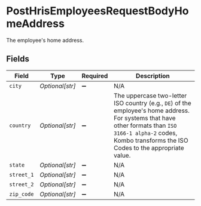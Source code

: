 # PostHrisEmployeesRequestBodyHomeAddress

The employee's home address.


## Fields

| Field                                                                                                                                                                                                           | Type                                                                                                                                                                                                            | Required                                                                                                                                                                                                        | Description                                                                                                                                                                                                     |
| --------------------------------------------------------------------------------------------------------------------------------------------------------------------------------------------------------------- | --------------------------------------------------------------------------------------------------------------------------------------------------------------------------------------------------------------- | --------------------------------------------------------------------------------------------------------------------------------------------------------------------------------------------------------------- | --------------------------------------------------------------------------------------------------------------------------------------------------------------------------------------------------------------- |
| `city`                                                                                                                                                                                                          | *Optional[str]*                                                                                                                                                                                                 | :heavy_minus_sign:                                                                                                                                                                                              | N/A                                                                                                                                                                                                             |
| `country`                                                                                                                                                                                                       | *Optional[str]*                                                                                                                                                                                                 | :heavy_minus_sign:                                                                                                                                                                                              | The uppercase two-letter ISO country (e.g., `DE`) of the employee's home address. For systems that have other formats than `ISO 3166-1 alpha-2` codes, Kombo transforms the ISO Codes to the appropriate value. |
| `state`                                                                                                                                                                                                         | *Optional[str]*                                                                                                                                                                                                 | :heavy_minus_sign:                                                                                                                                                                                              | N/A                                                                                                                                                                                                             |
| `street_1`                                                                                                                                                                                                      | *Optional[str]*                                                                                                                                                                                                 | :heavy_minus_sign:                                                                                                                                                                                              | N/A                                                                                                                                                                                                             |
| `street_2`                                                                                                                                                                                                      | *Optional[str]*                                                                                                                                                                                                 | :heavy_minus_sign:                                                                                                                                                                                              | N/A                                                                                                                                                                                                             |
| `zip_code`                                                                                                                                                                                                      | *Optional[str]*                                                                                                                                                                                                 | :heavy_minus_sign:                                                                                                                                                                                              | N/A                                                                                                                                                                                                             |